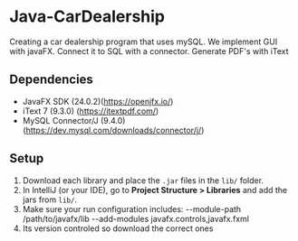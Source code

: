 # Java-CarDealership
Creating a car dealership program that uses mySQL. We implement GUI with javaFX. Connect it to SQL with a connector. Generate PDF's with iText

## Dependencies
- JavaFX SDK (24.0.2)(https://openjfx.io/)
- iText 7 (9.3.0) (https://itextpdf.com/)
- MySQL Connector/J (9.4.0) (https://dev.mysql.com/downloads/connector/j/)

## Setup
1. Download each library and place the `.jar` files in the `lib/` folder.
2. In IntelliJ (or your IDE), go to **Project Structure > Libraries** and add the jars from `lib/`.
3. Make sure your run configuration includes: --module-path /path/to/javafx/lib --add-modules javafx.controls,javafx.fxml
4. Its version controled so download the correct ones
